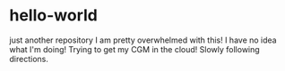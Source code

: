 # hello-world
just another repository
I am pretty overwhelmed with this! I have no idea what I'm doing! Trying to get my CGM in the cloud! Slowly following directions.
